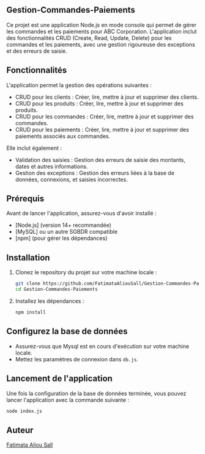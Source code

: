 ##  Gestion-Commandes-Paiements

Ce projet est une application Node.js en mode console qui permet de gérer les commandes et les paiements pour ABC Corporation. L'application inclut des fonctionnalités CRUD (Create, Read, Update, Delete) pour les commandes et les paiements, avec une gestion rigoureuse des exceptions et des erreurs de saisie.

## Fonctionnalités

L'application permet la gestion des opérations suivantes :

- CRUD pour les clients : Créer, lire, mettre à jour et supprimer des clients.
- CRUD pour les produits : Créer, lire, mettre à jour et supprimer des produits.
- CRUD pour les commandes : Créer, lire, mettre à jour et supprimer des commandes.
- CRUD pour les paiements : Créer, lire, mettre à jour et supprimer des paiements associés aux commandes.

Elle inclut également :

- Validation des saisies : Gestion des erreurs de saisie des montants, dates et autres informations.
- Gestion des exceptions : Gestion des erreurs liées à la base de données, connexions, et saisies incorrectes.

## Prérequis

Avant de lancer l'application, assurez-vous d'avoir installé :

- [Node.js] (version 14+ recommandée)
- [MySQL] ou un autre SGBDR compatible
- [npm] (pour gérer les dépendances)

## Installation

1. Clonez le repository du projet sur votre machine locale :

   ```bash
   git clone https://github.com/FatimataAliouSall/Gestion-Commandes-Paiements.git
   cd Gestion-Commandes-Paiements

   ```

2. Installez les dépendances :

   ```bash
   npm install

   ```

## Configurez la base de données

   - Assurez-vous que Mysql est en cours d'exécution sur votre machine locale.
   - Mettez les paramètres de connexion dans `db.js`.


##  Lancement de l'application

Une fois la configuration de la base de données terminée, vous pouvez lancer l'application avec la commande suivante :

   ```bash
   node index.js
   
   ```



## Auteur

[Fatimata Aliou Sall](https://github.com/FatimataAliouSall/)
